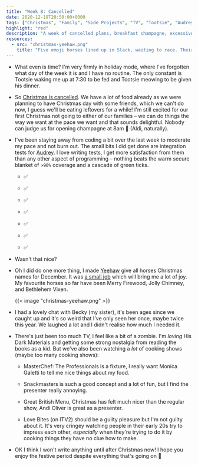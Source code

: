 ```yaml
---
title: "Week 8: Cancelled"
date: 2020-12-19T20:50:00+0000
tags: ["Christmas", "Family", "Side Projects", "TV", "Tootsie", "Audrey", "Yeehaw", "Testing", "Masterchef", "Snackmasters", "Great British Menu", "Love Bites", "Champagne", "His Dark Materials", "Books"]
highlight: "red"
description: "A week of cancelled plans, breakfast champagne, excessive TV, and a warming cascade of green ticks."
resources:
  - src: "christmas-yeehaw.png"
    title: "Five emoji horses lined up in Slack, waiting to race. Their new more Christmas-themed names are Seasonal Gold, Frosty December, Bethlehem Miracle, Party Star, and Happy Vixen."
---
```


  * What even is time? I'm very firmly in holiday mode, where I've forgotten what day of the week it is and I have no routine. The only constant is Tootsie waking me up at 7:30 to be fed and Tootsie meowing to be given his dinner.

  * So [Christmas is cancelled](https://www.bbc.co.uk/news/uk-55379220). We have a lot of food already as we were planning to have Christmas day with some friends, which we can't do now, I guess we'll be eating leftovers for a while! I'm still excited for our first Christmas not going to either of our families – we can do things the way we want at the pace we want and that sounds delightful. Nobody can judge us for opening champagne at 8am 🥂 (Aldi, naturally).

  * I've been staying away from coding a bit over the last week to moderate my pace and not burn out. The small bits I did get done are integration tests for [Audrey](https://github.com/rowanmanning/audrey#readme). I love writing tests, I get more satisfaction from them than any other aspect of programming – nothing beats the warm secure blanket of `>90%` coverage and a cascade of green ticks.

    * ✅

    * ✅

    * ✅

    * ✅

    * ✅

    * ✅

    * ✅

  * Wasn't that nice?

  * Oh I did do one more thing, I made [Yeehaw](https://github.com/rowanmanning/yeehaw#readme) give all horses Christmas names for December. It was [a small job](https://github.com/rowanmanning/yeehaw/commit/fffe03eb651ea7a724b83363814bc4f3634c1477) which will bring me a lot of joy. My favourite horses so far have been Merry Firewood, Jolly Chimney, and Bethlehem Vixen.

    {{< image "christmas-yeehaw.png" >}}

  * I had a lovely chat with Becky (my sister), it's been ages since we caught up and it's so weird that I've only seen her once, maybe twice this year. We laughed a lot and I didn't realise how much I needed it.

  * There's just been too much TV, I feel like a bit of a zombie. I'm _loving_ His Dark Materials and getting some strong nostalgia from reading the books as a kid. But we've also been watching a _lot_ of cooking shows (maybe too many cooking shows):
  
    * MasterChef: The Professionals is a fixture, I really want Monica Galetti to tell me nice things about my food.
    
    * Snackmasters is such a good concept and a lot of fun, but I find the presenter really annoying.

    * Great British Menu, Christmas has felt much nicer than the regular show, Andi Oliver is great as a presenter.

    * Love Bites (on ITV2) should be a guilty pleasure but I'm not guilty about it. It's very cringey watching people in their early 20s try to impress each other, _especially_ when they're trying to do it by cooking things they have no clue how to make.

  * OK I think I won't write anything until after Christmas now! I hope you enjoy the festive period despite everything that's going on :wave:
